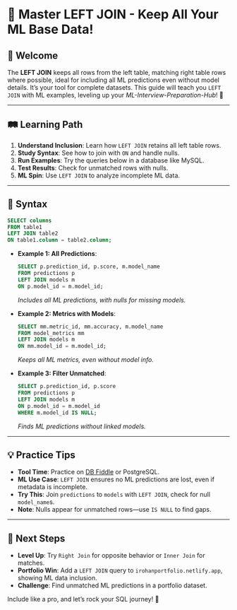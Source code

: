 # 🎉 Master LEFT JOIN - Keep All Your ML Base Data!

## 🌟 Welcome

The **LEFT JOIN** keeps all rows from the left table, matching right table rows where possible, ideal for including all ML predictions even without model details. It’s your tool for complete datasets. This guide will teach you `LEFT JOIN` with ML examples, leveling up your *ML-Interview-Preparation-Hub*! 🚀

---

## 🛤️ Learning Path

1. **Understand Inclusion**: Learn how `LEFT JOIN` retains all left table rows.
2. **Study Syntax**: See how to join with `ON` and handle nulls.
3. **Run Examples**: Try the queries below in a database like MySQL.
4. **Test Results**: Check for unmatched rows with nulls.
5. **ML Spin**: Use `LEFT JOIN` to analyze incomplete ML data.

---

## 📜 Syntax

```sql
SELECT columns
FROM table1
LEFT JOIN table2
ON table1.column = table2.column;
```

- **Example 1: All Predictions**:
  ```sql
  SELECT p.prediction_id, p.score, m.model_name
  FROM predictions p
  LEFT JOIN models m
  ON p.model_id = m.model_id;
  ```
  *Includes all ML predictions, with nulls for missing models.*

- **Example 2: Metrics with Models**:
  ```sql
  SELECT mm.metric_id, mm.accuracy, m.model_name
  FROM model_metrics mm
  LEFT JOIN models m
  ON mm.model_id = m.model_id;
  ```
  *Keeps all ML metrics, even without model info.*

- **Example 3: Filter Unmatched**:
  ```sql
  SELECT p.prediction_id, p.score
  FROM predictions p
  LEFT JOIN models m
  ON p.model_id = m.model_id
  WHERE m.model_id IS NULL;
  ```
  *Finds ML predictions without linked models.*

---

## 💡 Practice Tips

- **Tool Time**: Practice on [DB Fiddle](https://www.db-fiddle.com) or PostgreSQL.
- **ML Use Case**: `LEFT JOIN` ensures no ML predictions are lost, even if metadata is incomplete.
- **Try This**: Join `predictions` to `models` with `LEFT JOIN`, check for null `model_name`s.
- **Note**: Nulls appear for unmatched rows—use `IS NULL` to find gaps.

---

## 🚀 Next Steps

- **Level Up**: Try `Right Join` for opposite behavior or `Inner Join` for matches.
- **Portfolio Win**: Add a `LEFT JOIN` query to `irohanportfolio.netlify.app`, showing ML data inclusion.
- **Challenge**: Find unmatched ML predictions in a portfolio dataset.

Include like a pro, and let’s rock your SQL journey! 🌟